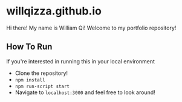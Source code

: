 # willqizza.github.io

Hi there! My name is William Qi! Welcome to my portfolio repository!

## How To Run

If you're interested in running this in your local environment

- Clone the repository!
- `npm install`
- `npm run-script start`
- Navigate to `localhost:3000` and feel free to look around!
